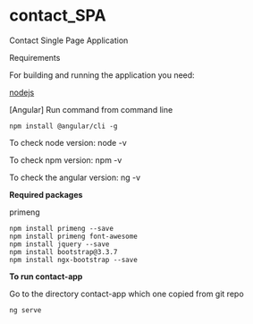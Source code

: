 # contact_SPA
Contact Single Page Application

Requirements 

For building and running the application you need:

[nodejs](https://nodejs.org/en/download/)

[Angular] Run command from command line

```
npm install @angular/cli -g
```

To check node version: node -v

To check npm version: npm -v

To check the angular version: ng -v


**Required packages**

primeng

```
npm install primeng --save
npm install primeng font-awesome
npm install jquery --save
npm install bootstrap@3.3.7
npm install ngx-bootstrap --save
```


**To run contact-app**

Go to the directory contact-app which one copied from git repo

```
ng serve
```

